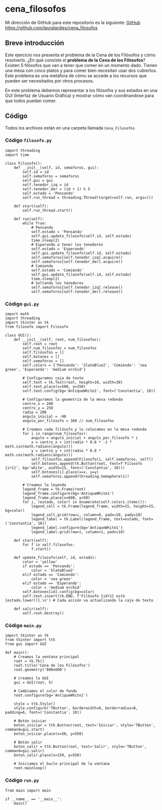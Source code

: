 # cena_filosofos

Mi dirección de GitHub para este repositorio es la siguiente: [GitHub](https://github.com/lauralardies/cena_filosofos)
https://github.com/lauralardies/cena_filosofos

## Breve introducción
Este ejercicio nos presenta el problema de la Cena de los Filósofos y cómo resolverlo.
¿En qué consiste el **problema de la Cena de los Filósofos**?
Existen 5 filósofos que van a tener que comer en un momento dado. Tienen una mesa con cinco platos y para comer bien necesitan usar dos cubiertos. Este problema es una metáfora de cómo se accede a los recursos que pueden ser necesitados por otros procesos. 

En este problema debemos representar a los filósofos y sus estados en una GUI (Interfaz de Usuario Gráfica) y mostrar cómo van coordinandose para que todos puedan comer.

## Código 
Todos los archivos están en una carpeta llamada `Cena_Filosofos`

### Código `filosofo.py`
```
import threading
import time

class Filosofo():
    def __init__(self, id, semaforos, gui):
        self.id = id
        self.semaforos = semaforos
        self.gui = gui
        self.tenedor_izq = id
        self.tenedor_der = (id + 1) % 5
        self.estado = 'Pensando'
        self.run_thread = threading.Thread(target=self.run, args=())

    def start(self):
        self.run_thread.start()

    def run(self):
        while True:
            # Pensando
            self.estado = 'Pensando'
            self.gui.update_filosofo(self.id, self.estado)
            time.sleep(2)
            # Esperando a tener los tenedores
            self.estado = 'Esperando'
            self.gui.update_filosofo(self.id, self.estado)
            self.semaforos[self.tenedor_izq].acquire()
            self.semaforos[self.tenedor_der].acquire()
            # Comiendo
            self.estado = 'Comiendo'
            self.gui.update_filosofo(self.id, self.estado)
            time.sleep(2)
            # Soltando los tenedores
            self.semaforos[self.tenedor_izq].release()
            self.semaforos[self.tenedor_der].release()
```

### Código `gui.py`
```
import math
import threading
import tkinter as tk
from filosofo import Filosofo

class GUI():
    def __init__(self, root, num_filosofos):
        self.root = root
        self.num_filosofos = num_filosofos
        self.filosofos = []
        self.botones = []
        self.semaforos = []
        self.colors = {'Pensando': 'SlateBlue2', 'Comiendo': 'sea green', 'Esperando': 'medium orchid'}
        
        # Configuramos caja de texto
        self.text = tk.Text(root, height=10, width=30)
        self.text.place(x=500, y=350)
        self.text.config(bg='AntiqueWhite1', font=('Constantia', 10))

        # Configuramos la geometría de la mesa redonda
        centro_x = 200
        centro_y = 250
        radio = 200
        angulo_inicial = -90
        angulo_por_filosofo = 360 // num_filosofos

        # Creamos cada filósofo y lo colocamos en la mesa redonda
        for i in range(num_filosofos):
            angulo = angulo_inicial + angulo_por_filosofo * i
            x = centro_x + int(radio * 0.8 * -1 * math.sin(math.radians(angulo)))
            y = centro_y + int(radio * 0.8 * math.cos(math.radians(angulo)))
            self.filosofos.append(Filosofo(i, self.semaforos, self))
            self.botones.append(tk.Button(root, text=f'Filosofo {i+1}', bg='white', width=15, font=('Constantia', 10)))
            self.botones[i].place(x=x, y=y)
            self.semaforos.append(threading.Semaphore(1))
            
        # Creamos la leyenda
        legend_frame = tk.Frame(root)
        legend_frame.configure(bg='AntiqueWhite1')
        legend_frame.place(x=600, y=50)
        for i, (estado, color) in enumerate(self.colors.items()):
            legend_cell = tk.Frame(legend_frame, width=15, height=15, bg=color)
            legend_cell.grid(row=i, column=0, padx=10, pady=10)
            legend_label = tk.Label(legend_frame, text=estado, font=('Constantia', 10))
            legend_label.configure(bg='AntiqueWhite1')
            legend_label.grid(row=i, column=1, padx=10)

    def start(self):
        for f in self.filosofos:
            f.start()

    def update_filosofo(self, id, estado):
        color = 'yellow'
        if estado == 'Pensando':
            color = 'SlateBlue2'
        elif estado == 'Comiendo':
            color = 'sea green'
        elif estado == 'Esperando':
            color = 'medium orchid'
        self.botones[id].config(bg=color)
        self.text.insert(tk.END, f'Filósofo {id+1} está {estado.lower()}.\n') # Cada acción va actualizando la caja de texto

    def salir(self):
        self.root.destroy()
```

### Código `main.py`
```
import tkinter as tk
from tkinter import ttk
from gui import GUI

def main():
    # Creamos la ventana principal
    root = tk.Tk()
    root.title('Cena de los Filósofos')
    root.geometry('800x600')

    # Creamos la GUI
    gui = GUI(root, 5)

    # Cambiamos el color de fondo
    root.configure(bg='AntiqueWhite1')

    style = ttk.Style()
    style.configure('TButton', borderwidth=0, borderradius=8, padding=6, font=('Constantia', 10))

    # Botón iniciar 
    boton_iniciar = ttk.Button(root, text='Iniciar', style='TButton', command=gui.start)
    boton_iniciar.place(x=50, y=550)

    # Botón salir
    boton_salir = ttk.Button(root, text='Salir', style='TButton', command=gui.salir)
    boton_salir.place(x=150, y=550)

    # Iniciamos el bucle principal de la ventana
    root.mainloop()
```

### Código `run.py`
```
from main import main

if __name__ == '__main__':
    main()
```
